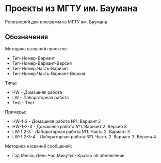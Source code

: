 # Проекты из МГТУ им. Баумана
Репозиорий для программ из МГТУ им. Баумана

## Обозначения

Методика названий проектов:
* Тип-Номер-Вариант
* Тип-Номер-Вариант-Версия
* Тип-Номер.Часть-Вариант
* Тип-Номер.Часть-Вариант-Версия

Типы:
* HW - Домашняя работа
* LW - Лабораторная работа
* Test - Тест

Примеры:
* HW-1-2 - Домашняя работа №1. Вариант 2
* HW-1-2-3 - Домашняя работа №1. Вариант 2. Версия 3
* LW-1.2-3 - Лабораторная работа №1. Часть 2. Вариант 3
* LW-1.2-3-4 - Лабораторная работа №1. Часть 2. Вариант 3. Версия 4

Методика названий сообщений:
* Год.Месяц.День Час:Минуты - Кратко об обновлении